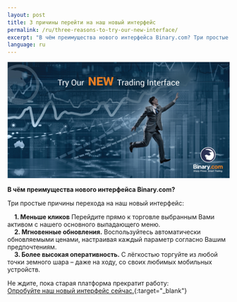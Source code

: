 ```yaml
---
layout: post
title: 3 причины перейти на наш новый интерфейс 
permalink: /ru/three-reasons-to-try-our-new-interface/
excerpt: "В чём преимущества нового интерфейса Binary.com? Три простые причины перехода на наш новый ..."
language: ru 
---
```




<a href="https://www.binary.com" target="_blank"><img src="/images/FB-ads5.jpg" alt="Binary.com"></a>


**В чём преимущества нового интерфейса Binary.com?**

Три простые причины перехода на наш новый интерфейс: 

&nbsp;&nbsp;&nbsp;&nbsp;**1. Меньше кликов** Перейдите прямо к торговле выбранным Вами активом с нашего основного выпадающего меню. 
<br>
&nbsp;&nbsp;&nbsp;&nbsp;**2. Мгновенные обновления.** Воспользуйтесь автоматически обновляемыми ценами, настраивая каждый параметр согласно Вашим предпочтениям. 
<br>
&nbsp;&nbsp;&nbsp;&nbsp;**3. Более высокая оперативность.** С лёгкостью торгуйте из любой точки земного шара – даже на ходу, со своих любимых мобильных устройств.
<br>

Не ждите, пока старая платформа прекратит работу: <br>
[Опробуйте наш новый интерфейс сейчас.](https://www.binary.com/){:target="_blank"}